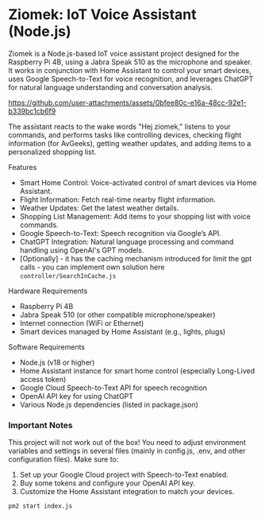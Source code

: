 <h1>Ziomek: IoT Voice Assistant (Node.js)</h1>
Ziomek is a Node.js-based IoT voice assistant project designed for the Raspberry Pi 4B, using a Jabra Speak 510 as the microphone and speaker. It works in conjunction with Home Assistant to control your smart devices, uses Google Speech-to-Text for voice recognition, and leverages ChatGPT for natural language understanding and conversation analysis.

https://github.com/user-attachments/assets/0bfee80c-e16a-48cc-92e1-b339bc1cb6f9

The assistant reacts to the wake words "Hej ziomek," listens to your commands, and performs tasks like controlling devices, checking flight information (for AvGeeks), getting weather updates, and adding items to a personalized shopping list.

Features
- Smart Home Control: Voice-activated control of smart devices via Home Assistant.
- Flight Information: Fetch real-time nearby flight information.
- Weather Updates: Get the latest weather details.
- Shopping List Management: Add items to your shopping list with voice commands.
- Google Speech-to-Text: Speech recognition via Google’s API.
- ChatGPT Integration: Natural language processing and command handling using OpenAI's GPT models.
- [Optionally] - it has the caching mechanism introduced for limit the gpt calls - you can implement own solution here `controller/SearchInCache.js`

Hardware Requirements
- Raspberry Pi 4B
- Jabra Speak 510 (or other compatible microphone/speaker)
- Internet connection (WiFi or Ethernet)
- Smart devices managed by Home Assistant (e.g., lights, plugs)

Software Requirements
- Node.js (v18 or higher)
- Home Assistant instance for smart home control (especially Long-Lived access token)
- Google Cloud Speech-to-Text API for speech recognition
- OpenAI API key for using ChatGPT
- Various Node.js dependencies (listed in package.json)

<h3>Important Notes</h3>
This project will not work out of the box! You need to adjust environment variables and settings in several files (mainly in config.js, .env, and other configuration files). Make sure to:

1. Set up your Google Cloud project with Speech-to-Text enabled.
2. Buy some tokens and configure your OpenAI API key.
3. Customize the Home Assistant integration to match your devices.


```bash
pm2 start index.js
```
